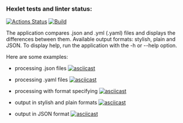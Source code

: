 ### Hexlet tests and linter status:
[![Actions Status](https://github.com/DireElf/java-project-lvl2/workflows/hexlet-check/badge.svg)](https://github.com/DireElf/java-project-lvl2/actions)
[![Build](https://github.com/DireElf/java-project-lvl2/actions/workflows/build.yml/badge.svg)](https://github.com/DireElf/java-project-lvl2/actions/workflows/build.yml)

The application compares .json and .yml (.yaml) files and displays the differences between them. Available output formats: stylish, plain and JSON. To display help, run the application with the -h or --help option. 

Here are some examples:
- processing .json files
[![asciicast](https://asciinema.org/a/ocAf0Sskqqnnnrd6v8OqPmqXe.svg)](https://asciinema.org/a/ocAf0Sskqqnnnrd6v8OqPmqXe)

- processing .yaml files
[![asciicast](https://asciinema.org/a/aIv2dEfuTOJtb2no6HkX8fOlv.svg)](https://asciinema.org/a/aIv2dEfuTOJtb2no6HkX8fOlv)

- processing with format specifying
[![asciicast](https://asciinema.org/a/aSOfPVJ3PVjgxFUiGa9RourKz.svg)](https://asciinema.org/a/aSOfPVJ3PVjgxFUiGa9RourKz)

- output in stylish and plain formats
[![asciicast](https://asciinema.org/a/mDUyd1nNdwxH9GSu2PlZmBrmp.svg)](https://asciinema.org/a/mDUyd1nNdwxH9GSu2PlZmBrmp)

- output in JSON format
[![asciicast](https://asciinema.org/a/Q79IHm6JDAddUh5EdmVwMpzGf.svg)](https://asciinema.org/a/Q79IHm6JDAddUh5EdmVwMpzGf)
